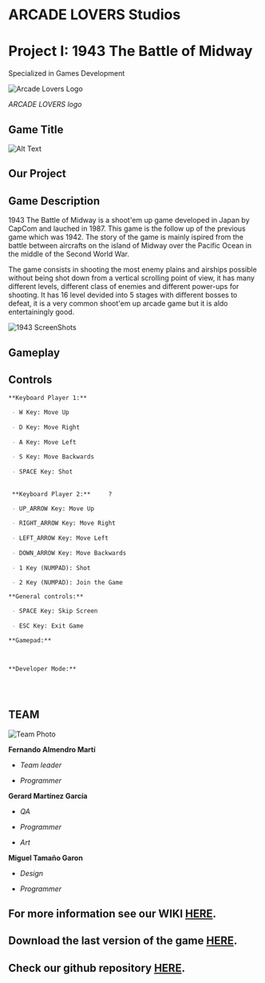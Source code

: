# ARCADE LOVERS Studios 
# Project I: 1943 The Battle of Midway

Specialized in Games Development 

![Arcade Lovers Logo](https://user-images.githubusercontent.com/73245381/110156431-3d0b4c00-7de7-11eb-927a-4c323ad0876d.png)

_ARCADE LOVERS logo_
## Game Title
![Alt Text](https://upload.wikimedia.org/wikipedia/commons/thumb/0/02/1943_The_Battle_of_Midway_Logo.svg/1200px-1943_The_Battle_of_Midway_Logo.svg.png)

## Our Project

## Game Description
1943 The Battle of Midway is a shoot'em up game developed in Japan by CapCom and lauched in 1987. This game is the follow up of the previous game which was 1942. The story of the game is mainly ispired from the battle between aircrafts on the island of Midway over the Pacific Ocean in the middle of the Second World War.

The game consists in shooting the most enemy plains and airships possible without being shot down from a vertical scrolling point of view, it has many different levels, different class of enemies and different power-ups for shooting. It has 16 level devided into 5 stages with different bosses to defeat, it is a very common shoot'em up arcade game but it is aldo entertainingly good.

![1943 ScreenShots](https://user-images.githubusercontent.com/73245381/110165533-5a461780-7df3-11eb-9fde-0209e598614d.gif)

## Gameplay

## Controls
```markdown
**Keyboard Player 1:**

 - W Key: Move Up
 
 - D Key: Move Right
 
 - A Key: Move Left
 
 - S Key: Move Backwards
 
 - SPACE Key: Shot
 
 
 **Keyboard Player 2:**     ?

 - UP_ARROW Key: Move Up
 
 - RIGHT_ARROW Key: Move Right
 
 - LEFT_ARROW Key: Move Left
 
 - DOWN_ARROW Key: Move Backwards
 
 - 1 Key (NUMPAD): Shot

 - 2 Key (NUMPAD): Join the Game

**General controls:**

 - SPACE Key: Skip Screen
 
 - ESC Key: Exit Game

**Gamepad:**



**Developer Mode:**





 ```
 
## TEAM
![Team Photo](https://user-images.githubusercontent.com/73245381/110169063-6a142a80-7df8-11eb-9433-5459cbe2f028.png)

**Fernando Almendro Martí** 

  * *Team leader*

  * *Programmer*

**Gerard Martínez García**
  * *QA* 

  * *Programmer*

  * *Art*

**Miguel Tamaño Garon**

  * *Design* 

  * *Programmer*


 


## For more information see our WIKI [HERE](https://github.com/FernaToty/ArcadeLovers/wiki).
## Download the last version of the game [HERE](https://github.com/FernaToty/ArcadeLovers/releases).
## Check our github repository [HERE](https://github.com/FernaToty/ArcadeLovers).



